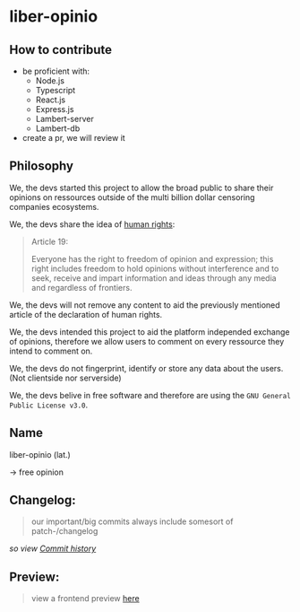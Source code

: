 # liber-opinio

## How to contribute

-   be proficient with:
    -   Node.js
    -   Typescript
    -   React.js
    -   Express.js
    -   Lambert-server
    -   Lambert-db
-   create a pr, we will review it

## Philosophy

We, the devs started this project to allow the broad public to share their opinions on ressources outside of the multi
billion dollar censoring companies ecosystems.

We, the devs share the idea of [human rights](https://www.un.org/en/about-us/universal-declaration-of-human-rights):

> Article 19:
>
> Everyone has the right to freedom of opinion and expression; this right includes freedom to hold opinions without
> interference and to seek, receive and impart information and ideas through any media and regardless of frontiers.

We, the devs will not remove any content to aid the previously mentioned article of the declaration of human rights.

We, the devs intended this project to aid the platform independed exchange of opinions, therefore we allow users to
comment on every ressource they intend to comment on.

We, the devs do not fingerprint, identify or store any data about the users. (Not clientside nor serverside)

We, the devs belive in free software and therefore are using the `GNU General Public License v3.0`.

## Name

liber-opinio (lat.)

-> free opinion

## Changelog:
> our important/big commits always include somesort of patch-/changelog

_so view [Commit history](https://github.com/x127f/liber-opinio/commits/main)_

## Preview:
> view a frontend preview [here](https://github.com/xNaCly/liber-opinio/commits/main)
